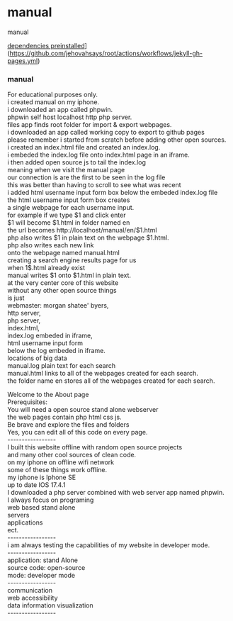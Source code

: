 # manual
manual

[dependencies preinstalled](https://github.com/jehovahsays/root/actions/workflows/jekyll-gh-pages.yml/badge.svg?branch=main)](https://github.com/jehovahsays/root/actions/workflows/jekyll-gh-pages.yml)


<H3>manual</H3>
For educational purposes only.<br>
i created manual on my iphone.<br>
i downloaded an app called phpwin.<br>
phpwin self host localhost http php server.<br>
files app finds root folder for import & export webpages.<br>
i downloaded an app called working copy to export to github pages<br>
please remember i started from scratch before adding other open sources.<br>
i created an index.html file and created an index.log.<br>
i embeded the index.log file onto index.html page in an iframe.<br>
i then added open source js to tail the index.log<br>
meaning when we visit the manual page<br>
our connection is are the first to be seen in the log file<br>
this was better than having to scroll to see what was recent<br>
i added html username input form box below the embeded index.log file<br>
the html username input form box creates<br> 
a single webpage for each username input.<br>
for example if we type $1 and click enter<br> 
$1 will become $1.html in folder named en<br>
the url becomes http://localhost/manual/en/$1.html<br>
php also writes $1 in plain text on the webpage $1.html.<br>
php also writes each new link<br>
onto the webpage named manual.html<br>
creating a search engine results page for us<br>
when 1$.html already exist<br>
manual writes $1 onto $1.html in plain text.<br>
at the very center core of this website<br>
without any other open source things<br>
is just<br>
webmaster: morgan shatee' byers,<br>
http server,<br>
php server,<br>
index.html,<br>
index.log embeded in iframe,<br>
html username input form<br>
below the log embeded in iframe.<br>
locations of big data<br>
manual.log plain text for each search<br>
manual.html links to all of the webpages created for each search.<br> 
the folder name en stores all of the webpages created for each search.<br>

Welcome to the About page<br>
Prerequisites:<br>
You will need a open source stand alone webserver<br> 
the web pages contain php html css js.<br>
Be brave and explore the files and folders<br>
Yes, you can edit all of this code on every page.<br>
-----------------<br>
I built this website offline with random open source projects<br>
and many other cool sources of clean code.<br>
on my iphone on offline wifi network<br>
some of these things work offline.<br>
my iphone is Iphone SE<br>
up to date IOS 17.4.1<br>
I downloaded a php server combined with web server app named phpwin.<br>
I always focus on programing <br>
web based stand alone <br>
servers<br>
applications<br>
ect.<br>
-----------------<br>
i am always testing the capabilities of my website in developer mode.<br>
-----------------<br>
application: stand Alone <br>
source code: open-source<br>
mode:        developer mode <br>
-----------------<br>
communication<br>
web accessibility<br>
data information visualization<br>
-----------------<br>

